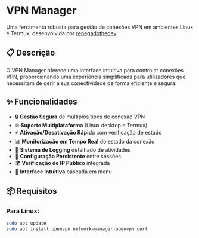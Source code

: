 # VPN Manager

Uma ferramenta robusta para gestão de conexões VPN em ambientes Linux e Termux, desenvolvida por [renegadothedev](https://github.com/renegadothedev).

## 📋 Descrição

O VPN Manager oferece uma interface intuitiva para controlar conexões VPN, proporcionando uma experiência simplificada para utilizadores que necessitam de gerir a sua conectividade de forma eficiente e segura.

## ✨ Funcionalidades

- 🔒 **Gestão Segura** de múltiplos tipos de conexão VPN
- 🌐 **Suporte Multiplataforma** (Linux desktop e Termux)
- ⚡ **Ativação/Desativação Rápida** com verificação de estado
- 📊 **Monitorização em Tempo Real** do estado da conexão
- 📝 **Sistema de Logging** detalhado de atividades
- 🔧 **Configuração Persistente** entre sessões
- 🌍 **Verificação de IP Público** integrada
- 🎯 **Interface Intuitiva** baseada em menu

## 📦 Requisitos

### Para Linux:
```bash
sudo apt update
sudo apt install openvpn network-manager-openvpn curl
